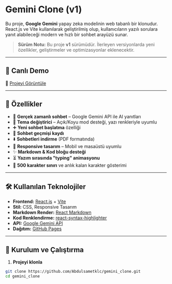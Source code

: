 # Gemini Clone (v1)

Bu proje, **Google Gemini** yapay zeka modelinin web tabanlı bir klonudur.  
React.js ve Vite kullanılarak geliştirilmiş olup, kullanıcıların yazılı sorulara yanıt alabileceği modern ve hızlı bir sohbet arayüzü sunar.

> **Sürüm Notu:** Bu proje **v1** sürümüdür. İlerleyen versiyonlarda yeni özellikler, geliştirmeler ve optimizasyonlar eklenecektir.

---

## 🚀 Canlı Demo
🔗 [Projeyi Görüntüle](https://abdulsametkilic.github.io/gemini_clone)

---

## 📌 Özellikler
- 💬 **Gerçek zamanlı sohbet** – Google Gemini API ile AI yanıtları
- 🎨 **Tema değiştirici** – Açık/Koyu mod desteği, yazı renkleriyle uyumlu
- ➕ **Yeni sohbet başlatma** özelliği
- 📜 **Sohbet geçmişi kaydı**
- ⬇️ **Sohbetleri indirme** (PDF formatında)
- 🔄 **Responsive tasarım** – Mobil ve masaüstü uyumlu
- ✨ **Markdown & Kod bloğu desteği**
- ⏳ **Yazım sırasında "typing" animasyonu**
- 📝 **500 karakter sınırı** ve anlık kalan karakter gösterimi

---

## 🛠️ Kullanılan Teknolojiler
- **Frontend:** [React.js](https://react.dev/) + [Vite](https://vitejs.dev/)
- **Stil:** CSS, Responsive Tasarım
- **Markdown Render:** [React Markdown](https://github.com/remarkjs/react-markdown)
- **Kod Renklendirme:** [react-syntax-highlighter](https://github.com/react-syntax-highlighter/react-syntax-highlighter)
- **API:** [Google Gemini API](https://ai.google.dev/)
- **Dağıtım:** [GitHub Pages](https://pages.github.com/)

---

## 📂 Kurulum ve Çalıştırma

1. **Projeyi klonla**
```bash
git clone https://github.com/Abdulsametklc/gemini_clone.git
cd gemini_clone
